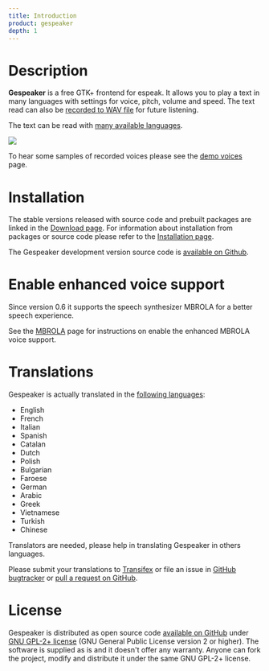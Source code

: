 ```yaml
---
title: Introduction
product: gespeaker
depth: 1
---
```


# Description

**Gespeaker** is a free GTK+ frontend for espeak. It allows you to play a text in many languages with settings for voice, pitch, volume and speed. The text read can also be [recorded to WAV file](../demo) for future listening.

The text can be read with [many available languages](../languages).

![](/resources/gespeaker/archive/latest/english/main.png?classes=center)

To hear some samples of recorded voices please see the [demo voices](../demo) page.

# Installation

The stable versions released with source code and prebuilt packages are linked in the [Download page](../download). For information about installation from packages or source code please refer to the [Installation page](../install).

The Gespeaker development version source code is [available on Github](https://github.com/muflone/gespeaker).

# Enable enhanced voice support

Since version 0.6 it supports the speech synthesizer MBROLA for a better speech experience.

See the [MBROLA](../mbrola) page for instructions on enable the enhanced MBROLA voice support.

# Translations

Gespeaker is actually translated in the [following languages](../languages):

* English
* French
* Italian
* Spanish
* Catalan
* Dutch
* Polish
* Bulgarian
* Faroese
* German
* Arabic
* Greek
* Vietnamese
* Turkish
* Chinese

Translators are needed, please help in translating Gespeaker in others languages.

Please submit your translations to [Transifex](https://www.transifex.com/projects/p/gespeaker/) or file an issue in [GitHub bugtracker](https://github.com/muflone/gespeaker/issues) or [pull a request on GitHub](https://github.com/muflone/gespeaker/pulls).

# License

Gespeaker is distributed as open source code [available on GitHub](https://github.com/muflone/gespeaker) under [GNU GPL-2+ license](https://www.gnu.org/licenses/gpl-2.0.html) (GNU General Public License version 2 or higher). The software is supplied as is and it doesn't offer any warranty. Anyone can fork the project, modify and distribute it under the same GNU GPL-2+ license. 